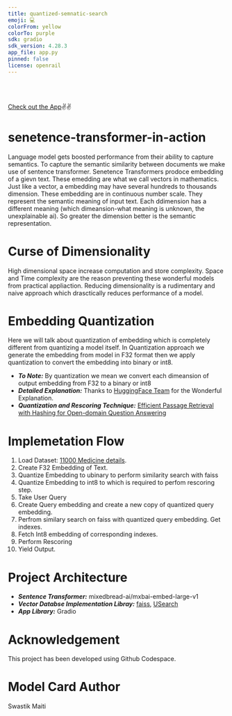 ```yaml
---
title: quantized-semnatic-search
emoji: 💻
colorFrom: yellow
colorTo: purple
sdk: gradio
sdk_version: 4.28.3
app_file: app.py
pinned: false
license: openrail
---
```


<br><br>

[Check out the App](https://huggingface.co/spaces/SwastikM/quantized-semnatic-search)✌️✌️

# senetence-transformer-in-action

Language model gets boosted performance from their ability to capture semantics. To capture the semantic similarity between documents we
make use of sentence transformer. Senetence Transformers prodoce embedding of a gievn text. These emedding are what we call vectors in mathematics.
Just like a vector, a embedding may have several hundreds to thousands dimension. These embedding are in continuous number scale. They represent the 
semantic meaning of input text. Each ddimension has a different meaning (which dimeansion-what meaning is unknown, the unexplainable ai). So greater
the dimension better is the semantic representation.

# Curse of Dimensionality

High dimensional space increase computation and store complexity. Space and Time complexity are the reason preventing these wonderful models from
practical appliaction. Reducing dimensionality is a rudimentary and naive approach which drasctically reduces performance of a model.

# Embedding Quantization

Here we will talk about quantization of embedding which is completely different from quantizing a model itself.
In Quantization approach we generate the embedding from model in F32 format then we apply quantization to convert
the embedding into binary or int8.

- ***To Note:*** By quantization we mean we convert each dimeansion of output embedding from F32 to a binary or int8
- ***Detailed Explanation:*** Thanks to [HuggingFace Team](https://huggingface.co/blog/embedding-quantization) for the Wonderful Explanation.
- ***Quantization and Rescoring Technique:*** [Efficient Passage Retrieval with Hashing for Open-domain Question Answering](https://arxiv.org/abs/2106.00882)

  
# Implemetation Flow
1. Load Dataset: [11000 Medicine details](https://www.kaggle.com/datasets/singhnavjot2062001/11000-medicine-details).
2. Create F32 Embedding of Text.
3. Quantize Embedding to ubinary to perform similarity search with faiss
4. Quantize Embedding to int8 to which is required to perfom rescoring step.
5. Take User Query
6. Create Query embedding and create a new copy of quantized query embedding.
7. Perfrom similary search on faiss with quantized query embedding. Get indexes.
8. Fetch Int8 embedding of corresponding indexes.
9. Perform Rescoring
10. Yield Output.


# Project Architecture
- ***Sentence Transformer:*** mixedbread-ai/mxbai-embed-large-v1
- ***Vector Databse Implementation Libray:*** [faiss](https://github.com/facebookresearch/faiss.git), [USearch](https://unum-cloud.github.io/usearch/)
- ***App Library:*** Gradio

# Acknowledgement
This project has been developed using Github Codespace. 

# Model Card Author

Swastik Maiti


